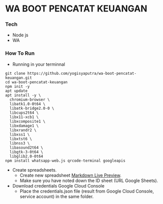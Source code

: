 # WA BOOT PENCATAT KEUANGAN
### Tech
* Node js
* WA

### How To Run
* Running in your terminnal
```
git clone https://github.com/yogisyaputra/wa-boot-pencatat-keuangan.git
cd wa-boot-pencatat-keuangan
npm init -y
apt update
apt install -y \
  chromium-browser \
  libatk1.0-0t64 \
  libatk-bridge2.0-0 \
  libcups2t64 \
  libx11-xcb1 \
  libxcomposite1 \
  libxdamage1 \
  libxrandr2 \
  libxss1 \
  libxtst6 \
  libnss3 \
  libasound2t64 \
  libgtk-3-0t64 \
  libglib2.0-0t64
npm install whatsapp-web.js qrcode-terminal googleapis

```
* Create spreadsheets.
    * Create new spreadsheet [Markdown Live Preview](https://docs.google.com/spreadsheets/u/0/).
    * Make sure you have noted down the ID sheet (URL Google Sheets).
* Download credentials Google Cloud Console
    * Place the credentials.json file (result from Google Cloud Console, service account) in the same folder.
